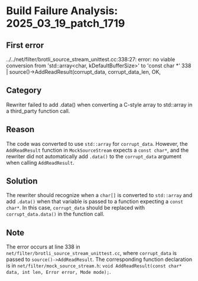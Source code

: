 # Build Failure Analysis: 2025_03_19_patch_1719

## First error

../../net/filter/brotli_source_stream_unittest.cc:338:27: error: no viable conversion from 'std::array<char, kDefaultBufferSize>' to 'const char *'
  338 |   source()->AddReadResult(corrupt_data, corrupt_data_len, OK,

## Category
Rewriter failed to add .data() when converting a C-style array to std::array in a third_party function call.

## Reason
The code was converted to use `std::array` for `corrupt_data`. However, the `AddReadResult` function in `MockSourceStream` expects a `const char*`, and the rewriter did not automatically add `.data()` to the `corrupt_data` argument when calling `AddReadResult`.

## Solution
The rewriter should recognize when a `char[]` is converted to `std::array` and add `.data()` when that variable is passed to a function expecting a `const char*`. In this case, `corrupt_data` should be replaced with `corrupt_data.data()` in the function call.

## Note
The error occurs at line 338 in `net/filter/brotli_source_stream_unittest.cc`, where `corrupt_data` is passed to `source()->AddReadResult`.
The corresponding function declaration is in `net/filter/mock_source_stream.h`:
`void AddReadResult(const char* data, int len, Error error, Mode mode);`.